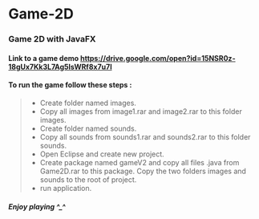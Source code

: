 # Game-2D

### Game 2D with JavaFX

#### Link to a game demo <https://drive.google.com/open?id=15NSR0z-18gUx7Kk3L7Ag5lsWRf8x7u7l>

#### To run the game follow these steps :

> - Create folder named images.
> - Copy all images from image1.rar and image2.rar to this folder images.
> - Create folder named sounds.
> - Copy all sounds from sounds1.rar and sounds2.rar to this folder sounds.
> - Open Eclipse and create new project.
> - Create package named gameV2 and copy all files .java from Game2D.rar to this package.
> Copy the two folders images and sounds to the root of project.
> - run application.

##### Enjoy playing ^_^
